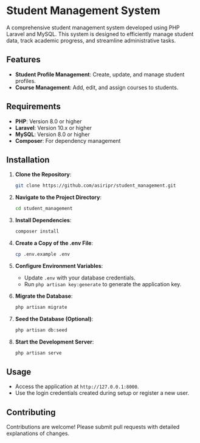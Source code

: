 # Student Management System

A comprehensive student management system developed using PHP Laravel and MySQL. This system is designed to efficiently manage student data, track academic progress, and streamline administrative tasks.

## Features

- **Student Profile Management**: Create, update, and manage student profiles.
- **Course Management**: Add, edit, and assign courses to students.

## Requirements

- **PHP**: Version 8.0 or higher
- **Laravel**: Version 10.x or higher
- **MySQL**: Version 8.0 or higher
- **Composer**: For dependency management

## Installation

1. **Clone the Repository**:
   ```bash
   git clone https://github.com/asiripr/student_management.git
   ```

2. **Navigate to the Project Directory**:
   ```bash
   cd student_management
   ```

3. **Install Dependencies**:
   ```bash
   composer install
   ```

4. **Create a Copy of the .env File**:
   ```bash
   cp .env.example .env
   ```

5. **Configure Environment Variables**:
   - Update `.env` with your database credentials.
   - Run `php artisan key:generate` to generate the application key.

6. **Migrate the Database**:
   ```bash
   php artisan migrate
   ```

7. **Seed the Database (Optional)**:
   ```bash
   php artisan db:seed
   ```

8. **Start the Development Server**:
   ```bash
   php artisan serve
   ```

## Usage

- Access the application at `http://127.0.0.1:8000`.
- Use the login credentials created during setup or register a new user.

## Contributing

Contributions are welcome! Please submit pull requests with detailed explanations of changes.
